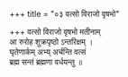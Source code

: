 +++
title = "०३ वत्सो विराजो वृषभो"

+++
वत्सो विराजो वृषभो मतीनाम्  
आ रुरोह शुक्रपृष्ठो ऽन्तरिक्षम् ।  
घृतेणार्कम् अभ्य् अर्चन्ति वत्सं  
ब्रह्म सन्तं ब्रह्मणा वर्धयन्तु ॥